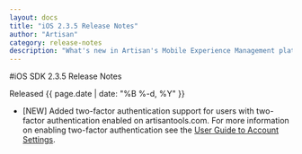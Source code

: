 ```yaml
---
layout: docs
title: "iOS 2.3.5 Release Notes"
author: "Artisan"
category: release-notes
description: "What's new in Artisan's Mobile Experience Management platform."
---
```

#iOS SDK 2.3.5 Release Notes

Released {{ page.date | date: "%B %-d, %Y" }}

* [NEW] Added two-factor authentication support for users with two-factor authentication enabled on artisantools.com. For more information on enabling two-factor authentication see the <a href="/user-guide/getting-around#two-factor-authentication">User Guide to Account Settings</a>.
